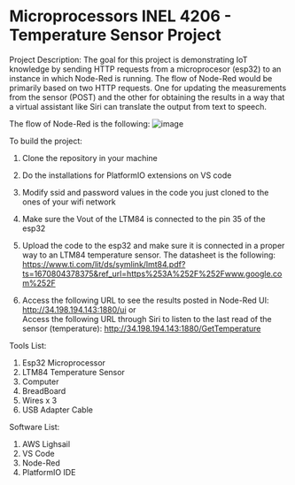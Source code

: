 # Microprocessors INEL 4206 - Temperature Sensor Project

Project Description: 
The goal for this project is demonstrating IoT knowledge by sending HTTP requests from a microprocesor (esp32) to an instance in which Node-Red is running. The flow of Node-Red would be primarily based on two HTTP requests. One for updating the measurements from the sensor (POST) and the other for obtaining the results in a way that a virtual assistant like Siri can translate the output from text to speech.

The flow of Node-Red is the following:
![image](https://user-images.githubusercontent.com/70215217/207150785-0f14ebe0-07dd-4364-903a-ec966d68b22c.png)

To build the project:
1. Clone the repository in your machine

2. Do the installations for PlatformIO extensions on VS code

3. Modify ssid and password values in the code you just cloned to the ones of your wifi network

4. Make sure the Vout of the LTM84 is connected to the pin 35 of the esp32

5. Upload the code to the esp32 and make sure it is connected in a proper way to an LTM84 temperature sensor. The datasheet is the following: https://www.ti.com/lit/ds/symlink/lmt84.pdf?ts=1670804378375&ref_url=https%253A%252F%252Fwww.google.com%252F

6. Access the following URL to see the results posted in Node-Red UI: http://34.198.194.143:1880/ui or <br /> Access the following URL through Siri to listen to the last read of the sensor (temperature): http://34.198.194.143:1880/GetTemperature

Tools List:
1. Esp32 Microprocessor
2. LTM84 Temperature Sensor
3. Computer
4. BreadBoard
5. Wires x 3
6. USB Adapter Cable

Software List:
1. AWS Lighsail
2. VS Code
3. Node-Red
4. PlatformIO IDE

